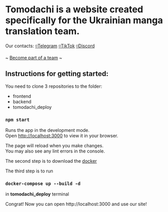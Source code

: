 # Tomodachi is a website created specifically for the Ukrainian manga translation team.

Our contacts:
[◽️Telegram](https://t.me/tomodachiteam)
[◽️TikTok](http://www.tiktok.com/@tomodachiteamm)
[◽️Discord](https://discord.gg/DTquFZmMjk)

~ [Become part of a team](https://t.me/tomodachiteam/168) ~


## Instructions for getting started:

You need to clone 3 repositories to the folder:

* frontend
* backend
* tomodachi_deploy

### `npm start`

Runs the app in the development mode.\
Open [http://localhost:3000](http://localhost:3000) to view it in your browser.

The page will reload when you make changes.\
You may also see any lint errors in the console.

The second step is to download the [docker](https://www.docker.com/)

The third step is to run

### `docker-compose up --build -d`

in **tomodachi_deploy** terminal

Congrat! Now you can open http://localhost:3000 and use our site!
